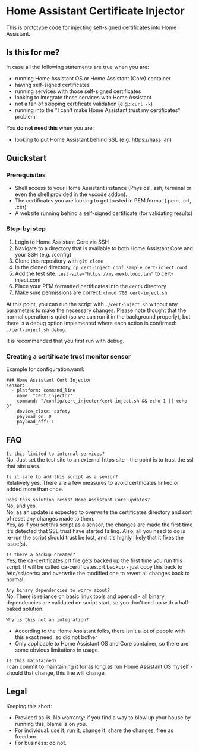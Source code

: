 # Home Assistant Certificate Injector
This is prototype code for injecting self-signed certificates into Home Assistant.

## Is this for me?
In case all the following statements are true when you are:
- running Home Assistant OS or Home Assistant (Core) container
- having self-signed certificates
- running services with those self-signed certificates
- looking to integrate those services with Home Assistant
- not a fan of skipping certificate validation (e.g.: ```curl -k```)
- running into the "I can't make Home Assistant trust my certificates" problem

You **do not need this** when you are:
- looking to put Home Assistant behind SSL (e.g. https://hass.lan)

## Quickstart
### Prerequisites
- Shell access to your Home Assistant instance (Physical, ssh, terminal or even the shell provided in the vscode addon).
- The certificates you are looking to get trusted in PEM format (.pem, .crt, .cer)
- A website running behind a self-signed certificate (for validating results)

### Step-by-step
1. Login to Home Assistant Core via SSH
2. Navigate to a directory that is available to both Home Assistant Core and your SSH (e.g. /config)
3. Clone this repository with ```git clone```
4. In the cloned directory, ```cp cert-inject.conf.sample cert-inject.conf```
5. Add the test site: ```test-site="https://my-nextcloud.lan"``` to cert-inject.conf
6. Place your PEM formatted certificates into the ```certs``` directory
7. Make sure permissions are correct: ```chmod 700 cert-inject.sh```

At this point, you can run the script with ```./cert-inject.sh``` without any parameters to make the necessary changes. Please note thought that the normal operation is quiet (so we can run it in the background properly), but there is a debug option implemented where each action is confirmed: ```./cert-inject.sh debug```.

It is recommended that you first run with debug.

### Creating a certificate trust monitor sensor
Example for configuration.yaml:
```
### Home Assistant Cert Injector
sensor:
  - platform: command_line
    name: "Cert Injector"
    command: "/config/cert_injector/cert-inject.sh && echo 1 || echo 0"
    device_class: safety
    payload_on: 0
    payload_off: 1
```

## FAQ
```Is this limited to internal services?```  
No. Just set the test site to an external https site - the point is to trust the ssl that site uses.

```Is it safe to add this script as a sensor?```  
Relatively yes. There are a few measures to avoid certificates linked or added more than once.

```Does this solution resist Home Assistant Core updates?```  
No, and yes.  
No, as an update is expected to overwrite the certificates directory and sort of reset any changes made to them.  
Yes, as if you set this script as a sensor, the changes are made the first time it's detected that SSL trust have started failing.
Also, all you need to do is re-run the script should trust be lost, and it's highly likely that it fixes the issue(s).

```Is there a backup created?```  
Yes, the ca-certificates.crt file gets backed up the first time you run this script. It will be called ca-certificates.crt.backup - just copy this back to /etc/ssl/certs/ and overwrite the modified one to revert all changes back to normal.

```Any binary dependencies to worry about?```  
No. There is reliance on basic linux tools and openssl - all binary dependencies are validated on script start, so you don't end up with a half-baked solution.

```Why is this not an integration?```  
- According to the Home Assistant folks, there isn't a lot of people with this exact need, so did not bother
- Only applicable to Home Assistant OS and Core container, so there are some obvious limitations in usage.

```Is this maintained?```  
I can commit to maintaining it for as long as run Home Assistant OS myself - should that change, this line will change.

## Legal
Keeping this short:
- Provided as-is. No warranty: if you find a way to blow up your house by running this, blame is on you.
- For individual: use it, run it, change it, share the changes, free as freedom.
- For business: do not.
